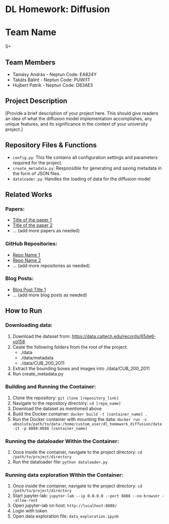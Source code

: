 # DL Homework: Diffusion

# Team Name
S+

## Team Members
- Tamásy András - Neptun Code: EA824Y
- Takáts Bálint - Neptun Code: PUWI1T
- Hujbert Patrik - Neptun Code: D83AE5

## Project Description
[Provide a brief description of your project here. This should give readers an idea of what the diffusion model implementation accomplishes, any unique features, and its significance in the context of your university project.]

## Repository Files & Functions
- `config.py`: This file contains all configuration settings and parameters required for the project.
- `create_metadata.py`:  Responsible for generating and saving metadata in the form of JSON files. 
- `dataloader.py`: Handles the loading of data for the diffusion model

## Related Works
### Papers:
- [Title of the paper 1](link_to_the_paper_1)
- [Title of the paper 2](link_to_the_paper_2)
- ... (add more papers as needed)

### GitHub Repositories:
- [Repo Name 1](link_to_the_repo_1)
- [Repo Name 2](link_to_the_repo_2)
- ... (add more repositories as needed)

### Blog Posts:
- [Blog Post Title 1](link_to_the_blog_post_1)
- ... (add more blog posts as needed)

## How to Run

### Downloading data:
1. Download the dataset from: https://data.caltech.edu/records/65de6-vp158
2. Ceate the following folders from the root of the project:
    - ./data
    - ./data/metadata
    - ./data/CUB_200_2011
3. Extract the bounding boxes and images into ./data/CUB_200_2011
4. Run create_metadata.py

### Building and Running the Container:
1. Clone the repository: `git clone [repository_link]`
2. Navigate to the repository directory: `cd [repo_name]`
3. Download the dataset as mentioned above
4. Build the Docker container: `docker build -t [container_name] .`
5. Run the Docker container with mounting the data: `docker run -v absolute/path/to/data:/home/custom_user/dl_homework_diffusion/data -it -p 8888:8888 [container_name]`

### Running the dataloader Within the Container:
1. Once inside the container, navigate to the project directory: `cd /path/to/project/directory`
2. Run the dataloader file: `python dataloader.py`

### Running data exploration Within the Container:
1. Once inside the container, navigate to the project directory: `cd /path/to/project/directory`
2. Start jupyter-lab: `jupyter-lab --ip 0.0.0.0 --port 8888 --no-browser --allow-root`
3. Open jupyter-lab on host: `http://localhost:8888/`
4. Login with token
5. Open data exploration file: `data_exploration.ipynb`


